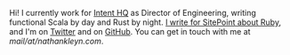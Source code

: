 Hi! I currently work for [Intent HQ](https://www.intenthq.com/) as Director of Engineering, writing functional Scala by day and Rust by night. [I write for SitePoint about Ruby](https://www.sitepoint.com/author/nkleyn/), and I'm on [Twitter](https://twitter.com/nathankleyn) and on [GitHub](https://github.com/nathankleyn). You can get in touch with me at _mail/at/nathankleyn.com_.

